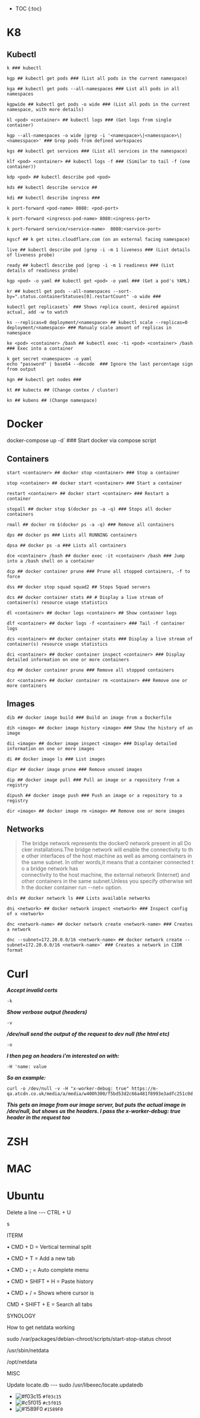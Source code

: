 * TOC
{:toc}

# K8
## Kubectl
```
k ### kubectl
```
```
kgp ## kubectl get pods ### (List all pods in the current namespace)
```
```
kga ## kubectl get pods --all-namespaces ### List all pods in all namespaces
```
```
kgpwide ## kubectl get pods -o wide ### (List all pods in the current namespace, with more details)
```
``` 
kl <pod> <container> ## kubectl logs ### (Get logs from single container)
```
```
kgp --all-namespaces -o wide |grep -i '<namespace>\|<namesspace>\|<namesspace>' ### Grep pods from defined workspaces
```
```
kgs ## kubectl get services ### (List all services in the namespace)
```
```
klf <pod> <container> ## kubectl logs -f ### (Similar to tail -f (one container))
```
```
kdp <pod> ## kubectl describe pod <pod>
```
```
kds ## kubectl describe service ##
```
```
kdi ## kubectl describe ingress ###
```
```
k port-forward <pod-name> 8080: <pod-port>
```
```
k port-forward <ingresss-pod-name> 8080:<ingress-port>
```
```
k port-forward service/<service-name>  8080:<service-port>
```
```
kgscf ## k get sites.cloudflare.com (on an external facing namespace)
```
```
live ## kubectl describe pod |grep -i -m 1 liveness ### (List details of liveness probe)
```
```
ready ## kubectl describe pod |grep -i -m 1 readiness ### (List details of readiness probe)
```
```
kgp <pod> -o yaml ## kubectl get <pod> -o yaml ### (Get a pod's YAML)
```
```
kr ## kubectl get pods --all-namespaces --sort-by=".status.containerStatuses[0].restartCount" -o wide ###
```
```
kubectl get replicasets` ### Shows replica count, desired against actual, add -w to watch
```
```
ks --replicas=0 deployment/<namespace> ## kubectl scale --replicas=0 deployment/<namespace> ### Manualy scale amount of replicas in namespace
```
```
ke <pod> <container> /bash ## kubectl exec -ti <pod> <container> /bash ### Exec into a container
```
```
k get secret <namespace> -o yaml
echo "password" | base64 --decode  ### Ignore the last percentage sign from output
```
```
kgn ## kubectl get nodes ###
```
```
kt ## kubectx ## (Change contex / cluster)
```
```
kn ## kubens ## (Change namespace)
```

# Docker

docker-compose up -d` ### Start docker via compose script

## Containers
```
start <container> ## docker stop <container> ### Stop a container 
```
```
stop <container> ## docker start <container> ### Start a container 
```
```
restart <container> ## docker start <container> ### Restart a container 
```
```
stopall ## docker stop $(docker ps -a -q) ### Stops all docker containers
```
```
rmall ## docker rm $(docker ps -a -q) ### Remove all containers
```
```
dps ## docker ps ### Lists all RUNNING containers
```
```
dpsa ## docker ps -a ### Lists all containers
```
```
dce <container> /bash ## docker exec -it <container> /bash ### Jump into a /bash shell on a container
```
```
dcp ## docker container prune ### Prune all stopped containers, -f to force
```
```
dss ## docker stop squad squad2 ## Stops Squad servers
```
```
dcs ## docker container stats ## # Display a live stream of container(s) resource usage statistics
```
```
dl <container> ## docker logs <container> ## Show container logs
```
```
dlf <container> ## docker logs -f <container> ### Tail -f container logs
```
```
dcs <container> ## docker container stats ### Display a live stream of container(s) resource usage statistics
```
```
dci <container> ## docker container inspect <container> ### Display detailed information on one or more containers
```
```
dcp ## docker container prune ### Remove all stopped containers
```
```
dcr <container> ## docker container rm <container> ### Remove one or more containers
```

## Images
```
dib ## docker image build ### Build an image from a Dockerfile
```
```
dih <image> ## docker image history <image> ### Show the history of an image
```
```
dii <image> ## docker image inspect <image> ### Display detailed information on one or more images
```
```
di ## docker image ls ### List images
```
```
dipr ## docker image prune ### Remove unused images
```
```
dip ## docker image pull ### Pull an image or a repository from a registry
```
```
dipush ## docker image push ### Push an image or a repository to a registry
```
```
dir <image> ## docker image rm <image> ## Remove one or more images
```

## Networks

> The bridge network represents the docker0 network present in all Docker installations.The bridge network will enable the connectivity to the other interfaces of the host machine as well as among containers in the same subnet. In other words,it means that a container connected to a bridge network has connectivity to the host machine, the external network (Internet) and other containers in the same subnet.Unless you specify otherwise with the docker container run --net=<NETWORK> option.

```
dnls ## docker network ls ### Lists available networks
```
```
dni <network> ## docker network inspect <network> ### Inspect config of x <network>
```
```
dnc <network-name> ## docker network create <network-name> ### Creates a network
```
```
dnc --subnet=172.20.0.0/16 <network-name> ## docker network create --subnet=172.20.0.0/16 <network-name>` ### Creates a network in CIDR format
```

# Curl


***Accept invalid certs***
```
-k
```
***Show verbose output (headers)***
```
-v
```
***/dev/null send the output of the request to dev null (the html etc)***
```
-o
```
***I then peg on headers i'm interested on with:***
```
-H 'name: value
```
***So an example:***
```
curl -o /dev/null -v -H "x-worker-debug: true" https://m-qa.atcdn.co.uk/media/a/media/w400h300/f5bd53d2c66a481f8993e3adfc251c0d.jpg
```
***This gets an image from our image server, but puts the actual image in /dev/null, but shows us the headers.  I pass the x-worker-debug: true header in the request too***

# ZSH

# MAC

# Ubuntu 


Delete a line --- CTRL + U

s

ITERM

• CMD + D = Vertical terminal split

• CMD + T = Add a new tab

• CMD + ; = Auto complete menu

• CMD + SHIFT + H = Paste history

• CMD + / = Shows where cursor is

CMD + SHIFT + E = Search all tabs

SYNOLOGY

How to get netdata working

sudo /var/packages/debian-chroot/scripts/start-stop-status chroot

/usr/sbin/netdata

/opt/netdata

MISC

Update locate.db --- sudo /usr/libexec/locate.updatedb



- ![#f03c15](https://via.placeholder.com/15/f03c15/000000?text=+) `#f03c15`
- ![#c5f015](https://via.placeholder.com/15/c5f015/000000?text=+) `#c5f015`
- ![#1589F0](https://via.placeholder.com/15/1589F0/000000?text=+) `#1589F0`

